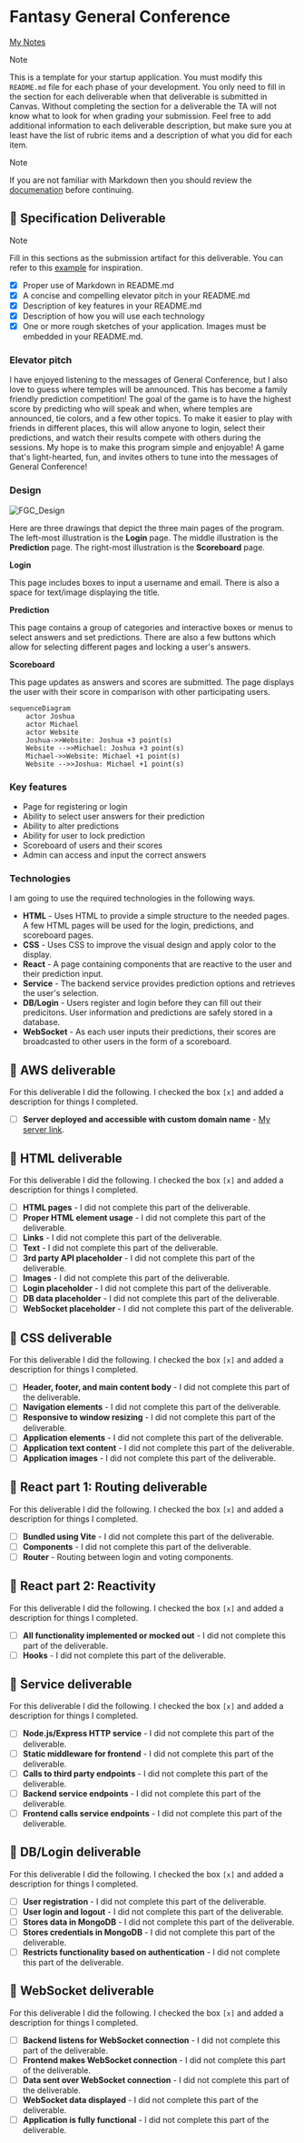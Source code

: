 # Fantasy General Conference

[My Notes](notes.md)

> [!NOTE]
>  This is a template for your startup application. You must modify this `README.md` file for each phase of your development. You only need to fill in the section for each deliverable when that deliverable is submitted in Canvas. Without completing the section for a deliverable the TA will not know what to look for when grading your submission. Feel free to add additional information to each deliverable description, but make sure you at least have the list of rubric items and a description of what you did for each item.

> [!NOTE]
>  If you are not familiar with Markdown then you should review the [documenation](https://docs.github.com/en/get-started/writing-on-github/getting-started-with-writing-and-formatting-on-github/basic-writing-and-formatting-syntax) before continuing.

## 🚀 Specification Deliverable

> [!NOTE]
>  Fill in this sections as the submission artifact for this deliverable. You can refer to this [example](https://github.com/webprogramming260/startup-example/blob/main/README.md) for inspiration.

- [x] Proper use of Markdown in README.md
- [x] A concise and compelling elevator pitch in your README.md
- [x] Description of key features in your README.md
- [x] Description of how you will use each technology
- [x] One or more rough sketches of your application. Images must be embedded in your README.md.

### Elevator pitch

I have enjoyed listening to the messages of General Conference, but I also love to guess where temples will be announced. This has become a family friendly prediction competition! The goal of the game is to have the highest score by predicting who will speak and when, where temples are announced, tie colors, and a few other topics. To make it easier to play with friends in different places, this will allow anyone to login, select their predictions, and watch their results compete with others during the sessions. My hope is to make this program simple and enjoyable! A game that's light-hearted, fun, and invites others to tune into the messages of General Conference!

### Design

![FGC_Design](https://github.com/user-attachments/assets/b2f2a4aa-9973-47ff-9460-10e4732e3f69)

Here are three drawings that depict the three main pages of the program. The left-most illustration is the **Login** page. The middle illustration is the **Prediction** page. The right-most illustration is the **Scoreboard** page.  

**Login**  

This page includes boxes to input a username and email. There is also a space for text/image displaying the title.  

**Prediction**  

This page contains a group of categories and interactive boxes or menus to select answers and set predictions. There are also a few buttons which allow for selecting different pages and locking a user's answers.  

**Scoreboard**  

This page updates as answers and scores are submitted. The page displays the user with their score in comparison with other participating users.  

```mermaid
sequenceDiagram
    actor Joshua
    actor Michael
    actor Website
    Joshua->>Website: Joshua +3 point(s)
    Website -->>Michael: Joshua +3 point(s)
    Michael->>Website: Michael +1 point(s)
    Website -->>Joshua: Michael +1 point(s)
```

### Key features

- Page for registering or login 
- Ability to select user answers for their prediction
- Ability to alter predictions
- Ability for user to lock prediction
- Scoreboard of users and their scores
- Admin can access and input the correct answers

### Technologies

I am going to use the required technologies in the following ways.

- **HTML** - Uses HTML to provide a simple structure to the needed pages. A few HTML pages will be used for the login, predictions, and scoreboard pages.
- **CSS** - Uses CSS to improve the visual design and apply color to the display.
- **React** - A page containing components that are reactive to the user and their prediction input.
- **Service** - The backend service provides prediction options and retrieves the user's selection.
- **DB/Login** - Users register and login before they can fill out their predicitons. User information and predictions are safely stored in a database.
- **WebSocket** - As each user inputs their predictions, their scores are broadcasted to other users in the form of a scoreboard.

## 🚀 AWS deliverable

For this deliverable I did the following. I checked the box `[x]` and added a description for things I completed.

- [ ] **Server deployed and accessible with custom domain name** - [My server link](https://yourdomainnamehere.click).

## 🚀 HTML deliverable

For this deliverable I did the following. I checked the box `[x]` and added a description for things I completed.

- [ ] **HTML pages** - I did not complete this part of the deliverable.
- [ ] **Proper HTML element usage** - I did not complete this part of the deliverable.
- [ ] **Links** - I did not complete this part of the deliverable.
- [ ] **Text** - I did not complete this part of the deliverable.
- [ ] **3rd party API placeholder** - I did not complete this part of the deliverable.
- [ ] **Images** - I did not complete this part of the deliverable.
- [ ] **Login placeholder** - I did not complete this part of the deliverable.
- [ ] **DB data placeholder** - I did not complete this part of the deliverable.
- [ ] **WebSocket placeholder** - I did not complete this part of the deliverable.

## 🚀 CSS deliverable

For this deliverable I did the following. I checked the box `[x]` and added a description for things I completed.

- [ ] **Header, footer, and main content body** - I did not complete this part of the deliverable.
- [ ] **Navigation elements** - I did not complete this part of the deliverable.
- [ ] **Responsive to window resizing** - I did not complete this part of the deliverable.
- [ ] **Application elements** - I did not complete this part of the deliverable.
- [ ] **Application text content** - I did not complete this part of the deliverable.
- [ ] **Application images** - I did not complete this part of the deliverable.

## 🚀 React part 1: Routing deliverable

For this deliverable I did the following. I checked the box `[x]` and added a description for things I completed.

- [ ] **Bundled using Vite** - I did not complete this part of the deliverable.
- [ ] **Components** - I did not complete this part of the deliverable.
- [ ] **Router** - Routing between login and voting components.

## 🚀 React part 2: Reactivity

For this deliverable I did the following. I checked the box `[x]` and added a description for things I completed.

- [ ] **All functionality implemented or mocked out** - I did not complete this part of the deliverable.
- [ ] **Hooks** - I did not complete this part of the deliverable.

## 🚀 Service deliverable

For this deliverable I did the following. I checked the box `[x]` and added a description for things I completed.

- [ ] **Node.js/Express HTTP service** - I did not complete this part of the deliverable.
- [ ] **Static middleware for frontend** - I did not complete this part of the deliverable.
- [ ] **Calls to third party endpoints** - I did not complete this part of the deliverable.
- [ ] **Backend service endpoints** - I did not complete this part of the deliverable.
- [ ] **Frontend calls service endpoints** - I did not complete this part of the deliverable.

## 🚀 DB/Login deliverable

For this deliverable I did the following. I checked the box `[x]` and added a description for things I completed.

- [ ] **User registration** - I did not complete this part of the deliverable.
- [ ] **User login and logout** - I did not complete this part of the deliverable.
- [ ] **Stores data in MongoDB** - I did not complete this part of the deliverable.
- [ ] **Stores credentials in MongoDB** - I did not complete this part of the deliverable.
- [ ] **Restricts functionality based on authentication** - I did not complete this part of the deliverable.

## 🚀 WebSocket deliverable

For this deliverable I did the following. I checked the box `[x]` and added a description for things I completed.

- [ ] **Backend listens for WebSocket connection** - I did not complete this part of the deliverable.
- [ ] **Frontend makes WebSocket connection** - I did not complete this part of the deliverable.
- [ ] **Data sent over WebSocket connection** - I did not complete this part of the deliverable.
- [ ] **WebSocket data displayed** - I did not complete this part of the deliverable.
- [ ] **Application is fully functional** - I did not complete this part of the deliverable.
